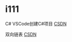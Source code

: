 # i111


C# VSCode创建C#项目
[CSDN](https://blog.csdn.net/qq_25482087/article/details/81026084)

双向链表
[CSDN](https://www.cnblogs.com/hughdong/p/6785391.html)
